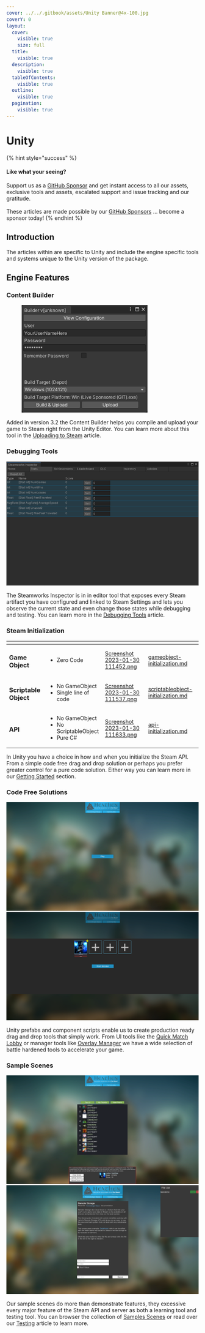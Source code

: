 ```yaml
---
cover: ../../.gitbook/assets/Unity Banner@4x-100.jpg
coverY: 0
layout:
  cover:
    visible: true
    size: full
  title:
    visible: true
  description:
    visible: true
  tableOfContents:
    visible: true
  outline:
    visible: true
  pagination:
    visible: true
---
```


# Unity



{% hint style="success" %}
#### Like what your seeing?

Support us as a [GitHub Sponsor](../../become-a-sponsor/) and get instant access to all our assets, exclusive tools and assets, escalated support and issue tracking and our gratitude.\
\
These articles are made possible by our [GitHub Sponsors](../../become-a-sponsor/) ... become a sponsor today!
{% endhint %}

## Introduction

The articles within are specific to Unity and include the engine specific tools and systems unique to the Unity version of the package.&#x20;

## Engine Features

### Content Builder

<figure><img src="../../.gitbook/assets/image (15) (1) (3) (1).png" alt=""><figcaption></figcaption></figure>

Added in version 3.2 the Content Builder helps you compile and upload your game to Steam right from the Unity Editor. You can learn more about this tool in the [Uploading to Steam](../../steam/uploading-to-steam.md) article.

### Debugging Tools

![](<../../.gitbook/assets/image (173) (1) (1).png>)

The Steamworks Inspector is in in editor tool that exposes every Steam artifact you have configured and linked to Steam Settings and lets you observe the current state and even change those states while debugging and testing. You can learn more in the [Debugging Tools](debugging-tools/) article.

### Steam Initialization

<table data-view="cards"><thead><tr><th></th><th></th><th data-hidden data-card-cover data-type="files"></th><th data-hidden data-card-target data-type="content-ref"></th></tr></thead><tbody><tr><td><h3>Game Object</h3></td><td><ul><li>Zero Code</li></ul></td><td><a href="../../.gitbook/assets/Screenshot 2023-01-30 111452.png">Screenshot 2023-01-30 111452.png</a></td><td><a href="quick-start-guide/gameobject-initialization.md">gameobject-initialization.md</a></td></tr><tr><td><h3>Scriptable Object</h3></td><td><ul><li>No GameObject</li><li>Single line of code</li></ul></td><td><a href="../../.gitbook/assets/Screenshot 2023-01-30 111537.png">Screenshot 2023-01-30 111537.png</a></td><td><a href="quick-start-guide/scriptableobject-initialization.md">scriptableobject-initialization.md</a></td></tr><tr><td><h3>API</h3></td><td><ul><li>No GameObject</li><li>No ScriptableObject</li><li>Pure C#</li></ul></td><td><a href="../../.gitbook/assets/Screenshot 2023-01-30 111633.png">Screenshot 2023-01-30 111633.png</a></td><td><a href="quick-start-guide/api-initialization.md">api-initialization.md</a></td></tr></tbody></table>

In Unity you have a choice in how and when you initialize the Steam API. From a simple code free drag and drop solution or perhaps you prefer greater control for a pure code solution. Either way you can learn more in our [Getting Started](quick-start-guide/) section.

### Code Free Solutions

![](<../../.gitbook/assets/image (3) (3).png>)![](<../../.gitbook/assets/image (1) (1) (3) (1).png>)

Unity prefabs and component scripts enable us to create production ready drag and drop tools that simply work. From UI tools like the [Quick Match Lobby](ui-components/quick-match-lobby-control.md) or manager tools like [Overlay Manager](components/overlay-manager.md) we have a wide selection of battle hardened tools to accelerate your game.

### Sample Scenes

![](<../../.gitbook/assets/image (1) (1) (3).png>)![](<../../.gitbook/assets/image (3) (1) (3).png>)

Our sample scenes do more than demonstrate features, they excessive every major feature of the Steam API and server as both a learning tool and testing tool. You can browser the collection of [Samples Scenes](sample-scenes/) or read over our [Testing](debugging-tools/testing.md) article to learn more.
